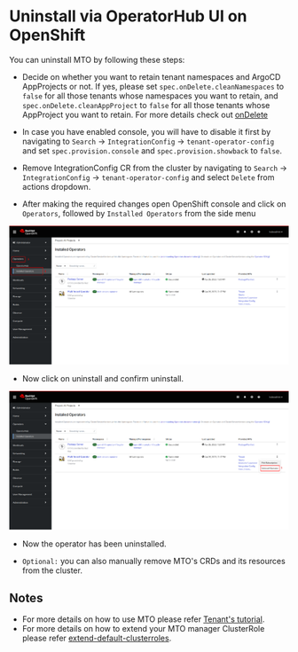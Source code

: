 # Uninstall via OperatorHub UI on OpenShift

You can uninstall MTO by following these steps:

* Decide on whether you want to retain tenant namespaces and ArgoCD AppProjects or not. If yes, please set `spec.onDelete.cleanNamespaces` to `false` for all those tenants whose namespaces you want to retain, and `spec.onDelete.cleanAppProject` to `false` for all those tenants whose AppProject you want to retain. For more details check out [onDelete](../../tutorials/tenant/deleting-tenant.md#retaining-tenant-namespaces-and-appproject-when-a-tenant-is-being-deleted)

* In case you have enabled console, you will have to disable it first by navigating to `Search` -> `IntegrationConfig` -> `tenant-operator-config` and set `spec.provision.console` and `spec.provision.showback` to `false`.

* Remove IntegrationConfig CR from the cluster by navigating to `Search` -> `IntegrationConfig` -> `tenant-operator-config` and select `Delete` from actions dropdown.

* After making the required changes open OpenShift console and click on `Operators`, followed by `Installed Operators` from the side menu

![image](../../images/installed-operators.png)

* Now click on uninstall and confirm uninstall.

![image](../../images/uninstall-from-ui.png)

* Now the operator has been uninstalled.

* `Optional:` you can also manually remove MTO's CRDs and its resources from the cluster.

## Notes

* For more details on how to use MTO please refer [Tenant's tutorial](../../tutorials/tenant/create-tenant.md).
* For more details on how to extend your MTO manager ClusterRole please refer [extend-default-clusterroles](../../how-to-guides/extend-default-roles.md).
